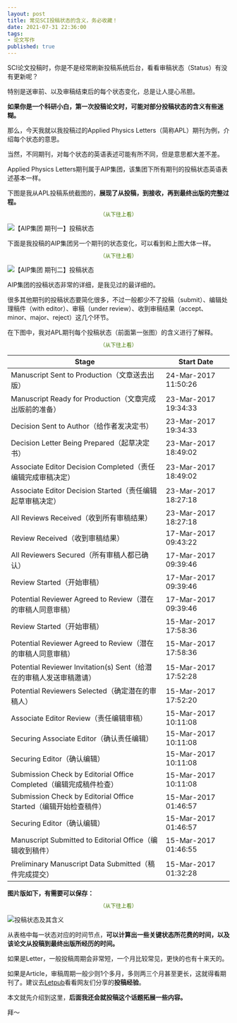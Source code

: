 ```yaml
---
layout: post
title: 常见SCI投稿状态的含义，务必收藏！
date: 2021-07-31 22:36:00
tags: 
- 论文写作
published: true
---
```




SCI论文投稿时，你是不是经常刷新投稿系统后台，看看审稿状态（Status）有没有更新呢？

特别是送审前、以及审稿结束后的每个状态变化，总是让人提心吊胆。

**如果你是一个科研小白，第一次投稿论文时，可能对部分投稿状态的含义有些迷糊。**

那么，今天我就以我投稿过的Applied Physics Letters（简称APL）期刊为例，介绍每个状态的意思。

当然，不同期刊，对每个状态的英语表述可能有所不同，但是意思都大差不差。

Applied Physics Letters期刊属于AIP集团，该集团下所有期刊的投稿状态英语表述基本一样。

下图是我从APL投稿系统截图的，**展现了从投稿，到接收，再到最终出版的完整过程。**

  <span style="line-height:1;padding:0px 20px;font-size:12px;display:block;text-align:center;color:#417600;">（从下往上看）</span>


![【AIP集团 期刊一】投稿状态](https://gitee.com/qnscholar/figurebed/raw/master/img/20210731175332.png)

下面是我投稿的AIP集团另一个期刊的状态变化，可以看到和上图大体一样。

  <span style="line-height:1;padding:0px 20px;font-size:12px;display:block;text-align:center;color:#417600;">（从下往上看）</span>

![【AIP集团 期刊二】投稿状态](https://gitee.com/qnscholar/figurebed/raw/master/img/20210731190323.png)

AIP集团的投稿状态非常的详细，是我见过的最详细的。

很多其他期刊的投稿状态要简化很多，不过一般都少不了投稿（submit）、编辑处理稿件（with editor）、审稿（under review）、收到审稿结果（accept、minor、major、reject）这几个环节。

在下图中，我对APL期刊每个投稿状态（前面第一张图）的含义进行了解释。

  <span style="line-height:1;padding:0px 20px;font-size:12px;display:block;text-align:center;color:#417600;">（从下往上看）</span>



  


| Stage                                                        | Start Date           |
| ------------------------------------------------------------ | -------------------- |
| Manuscript Sent to Production（文章送去出版）                | 24-Mar-2017 11:50:26 |
| Manuscript Ready for Production（文章完成出版前的准备）      | 23-Mar-2017 19:34:33 |
| Decision Sent to Author（给作者发决定书）                    | 23-Mar-2017 19:34:33 |
| Decision Letter Being Prepared（起草决定书）                 | 23-Mar-2017 18:49:02 |
| Associate Editor Decision Completed（责任编辑完成审稿决定）  | 23-Mar-2017 18:49:02 |
| Associate Editor Decision Started（责任编辑起草审稿决定）    | 23-Mar-2017 18:27:18 |
| All Reviews Received（收到所有审稿结果）                     | 23-Mar-2017 18:27:18 |
| Review Received（收到审稿结果）                              | 17-Mar-2017 09:43:22 |
| All Reviewers Secured（所有审稿人都已确认）                  | 17-Mar-2017 09:39:46 |
| Review Started（开始审稿）                                   | 17-Mar-2017 09:39:46 |
| Potential Reviewer Agreed to Review（潜在的审稿人同意审稿）  | 17-Mar-2017 09:39:46 |
| Review Started（开始审稿）                                   | 15-Mar-2017 17:58:36 |
| Potential Reviewer Agreed to Review（潜在的审稿人同意审稿）  | 15-Mar-2017 17:58:36 |
| Potential Reviewer Invitation(s) Sent（给潜在的审稿人发送审稿邀请） | 15-Mar-2017 17:52:28 |
| Potential Reviewers Selected（确定潜在的审稿人）             | 15-Mar-2017 17:52:20 |
| Associate Editor Review（责任编辑审稿）                      | 15-Mar-2017 10:11:08 |
| Securing Associate Editor（确认责任编辑）                    | 15-Mar-2017 10:11:08 |
| Securing Editor（确认编辑）                                  | 15-Mar-2017 10:11:08 |
| Submission Check by Editorial Office Completed（编辑完成稿件检查） | 15-Mar-2017 10:11:08 |
| Submission Check by Editorial Office Started（编辑开始检查稿件） | 15-Mar-2017 01:46:57 |
| Securing Editor（确认编辑）                                  | 15-Mar-2017 01:46:57 |
| Manuscript Submitted to Editorial Office（编辑收到稿件）     | 15-Mar-2017 01:46:55 |
| Preliminary Manuscript Data Submitted（稿件完成提交）        | 15-Mar-2017 01:32:28 |

**图片版如下，有需要可以保存：**

  <span style="line-height:1;padding:0px 20px;font-size:12px;display:block;text-align:center;color:#417600;">（从下往上看）</span>

![投稿状态及其含义](https://gitee.com/qnscholar/figurebed/raw/master/img/20210731192302.jpg)

从表格中每一状态对应的时间节点，**可以计算出一些关键状态所花费的时间，以及该论文从投稿到最终出版所经历的时间。**

如果是Letter，一般投稿周期会非常短，一个月比较常见，更快的也有十来天的。

如果是Article，审稿周期一般少则1个多月，多则两三个月甚至更长，这就得看期刊了。建议去[Letpub](http://letpub.com.cn)看看网友们分享的**投稿经验**。

本文就先介绍到这里，**后面我还会就投稿这个话题拓展一些内容。**

拜～